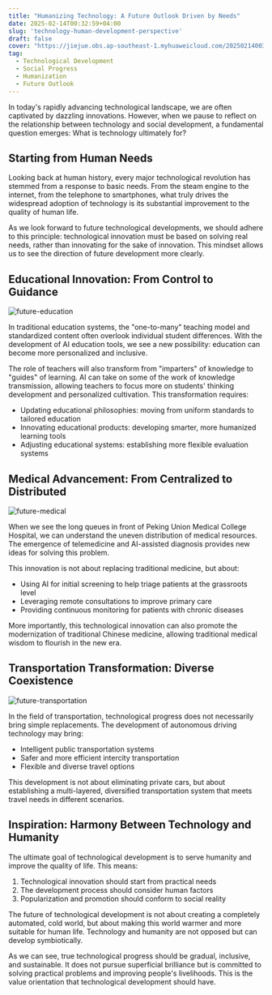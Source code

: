 ```yaml
---
title: "Humanizing Technology: A Future Outlook Driven by Needs"
date: 2025-02-14T00:32:59+04:00
slug: 'technology-human-development-perspective'
draft: false
cover: "https://jiejue.obs.ap-southeast-1.myhuaweicloud.com/20250214003913698.webp"
tag:
  - Technological Development
  - Social Progress
  - Humanization
  - Future Outlook
---
```


In today's rapidly advancing technological landscape, we are often captivated by dazzling innovations. However, when we pause to reflect on the relationship between technology and social development, a fundamental question emerges: What is technology ultimately for?

<!--more-->

## Starting from Human Needs

Looking back at human history, every major technological revolution has stemmed from a response to basic needs. From the steam engine to the internet, from the telephone to smartphones, what truly drives the widespread adoption of technology is its substantial improvement to the quality of human life.

As we look forward to future technological developments, we should adhere to this principle: technological innovation must be based on solving real needs, rather than innovating for the sake of innovation. This mindset allows us to see the direction of future development more clearly.

## Educational Innovation: From Control to Guidance

![future-education](https://jiejue.obs.ap-southeast-1.myhuaweicloud.com/20250214004309180.webp)

In traditional education systems, the "one-to-many" teaching model and standardized content often overlook individual student differences. With the development of AI education tools, we see a new possibility: education can become more personalized and inclusive.

The role of teachers will also transform from "imparters" of knowledge to "guides" of learning. AI can take on some of the work of knowledge transmission, allowing teachers to focus more on students' thinking development and personalized cultivation. This transformation requires:

- Updating educational philosophies: moving from uniform standards to tailored education
- Innovating educational products: developing smarter, more humanized learning tools
- Adjusting educational systems: establishing more flexible evaluation systems

## Medical Advancement: From Centralized to Distributed

![future-medical](https://jiejue.obs.ap-southeast-1.myhuaweicloud.com/20250214004112194.webp)

When we see the long queues in front of Peking Union Medical College Hospital, we can understand the uneven distribution of medical resources. The emergence of telemedicine and AI-assisted diagnosis provides new ideas for solving this problem.

This innovation is not about replacing traditional medicine, but about:
- Using AI for initial screening to help triage patients at the grassroots level
- Leveraging remote consultations to improve primary care
- Providing continuous monitoring for patients with chronic diseases

More importantly, this technological innovation can also promote the modernization of traditional Chinese medicine, allowing traditional medical wisdom to flourish in the new era.

## Transportation Transformation: Diverse Coexistence

![future-transportation](https://jiejue.obs.ap-southeast-1.myhuaweicloud.com/20250214004551788.webp)

In the field of transportation, technological progress does not necessarily bring simple replacements. The development of autonomous driving technology may bring:
- Intelligent public transportation systems
- Safer and more efficient intercity transportation
- Flexible and diverse travel options

This development is not about eliminating private cars, but about establishing a multi-layered, diversified transportation system that meets travel needs in different scenarios.

## Inspiration: Harmony Between Technology and Humanity

The ultimate goal of technological development is to serve humanity and improve the quality of life. This means:

1. Technological innovation should start from practical needs
2. The development process should consider human factors
3. Popularization and promotion should conform to social reality

The future of technological development is not about creating a completely automated, cold world, but about making this world warmer and more suitable for human life. Technology and humanity are not opposed but can develop symbiotically.

As we can see, true technological progress should be gradual, inclusive, and sustainable. It does not pursue superficial brilliance but is committed to solving practical problems and improving people's livelihoods. This is the value orientation that technological development should have.
